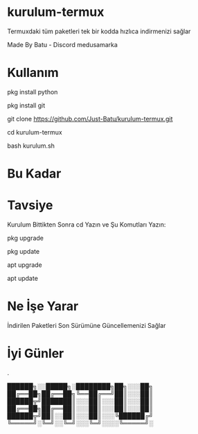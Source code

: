 # kurulum-termux
Termuxdaki tüm paketleri tek bir kodda hızlıca indirmenizi sağlar

Made By Batu - Discord medusamarka

# Kullanım

pkg install python

pkg install git

git clone https://github.com/Just-Batu/kurulum-termux.git

cd kurulum-termux

bash kurulum.sh

# Bu Kadar

# Tavsiye
Kurulum Bittikten Sonra cd Yazın ve Şu Komutları Yazın:

pkg upgrade

pkg update

apt upgrade

apt update

# Ne İşe Yarar
İndirilen Paketleri Son Sürümüne Güncellemenizi Sağlar


# İyi Günler
.

██████╗░░█████╗░████████╗██╗░░░██╗
██╔══██╗██╔══██╗╚══██╔══╝██║░░░██║
██████╦╝███████║░░░██║░░░██║░░░██║
██╔══██╗██╔══██║░░░██║░░░██║░░░██║
██████╦╝██║░░██║░░░██║░░░╚██████╔╝
╚═════╝░╚═╝░░╚═╝░░░╚═╝░░░░╚═════╝░
